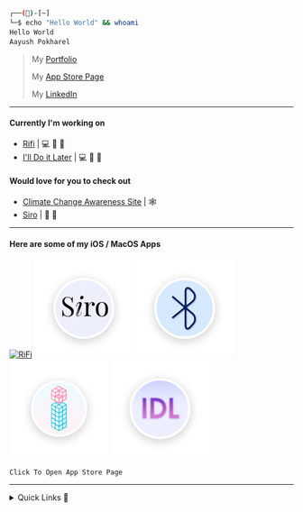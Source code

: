 ```bash
┌──()-[~]
└─$ echo "Hello World" && whoami
Hello World
Aayush Pokharel
```

> My [Portfolio](https://aayush9029.github.io/FinalWebpage/)
>
> My [App Store Page](https://apps.apple.com/ca/developer/aayush-pokharel/id1532440924)
>
> My  [LinkedIn](https://www.linkedin.com/in/aayush-p-616b6b16a/)

---

#### Currently I'm working on
- [Rifi](https://aayush9029.github.io/RifiApp/) |  💻 📲 
- [I'll Do it Later](https://apps.apple.com/ca/app/ill-do-it-later/id1540174159) | 💻 📲 


#### Would love for you to check out
- [Climate Change Awareness Site](https://aayush9029.github.io/climateChange/) | 🕸
- [Siro](https://apps.apple.com/ca/app/siro-laugh-a-little/id1546323239) | 📲 

---

#### Here are some of my iOS / MacOS Apps


[![RiFi](https://user-images.githubusercontent.com/43297314/118573218-17d47b80-b750-11eb-8b41-a2bc0c5124f4.png)](https://aayush9029.github.io/RifiApp/) [![Siro](https://raw.githubusercontent.com/Aayush9029/Aayush9029/main/img/siro.png)](https://apps.apple.com/ca/app/siro-laugh-a-little/id1546323239) [![Scanr](https://raw.githubusercontent.com/Aayush9029/Aayush9029/main/img/btscan.png)](https://apps.apple.com/ca/app/scanr-bluetooth-scanner/id1546690342) [![Dinfo](https://raw.githubusercontent.com/Aayush9029/Aayush9029/main/img/dinfo.png)](https://apps.apple.com/ca/app/dinfo-remote-system-monitor/id1532440922) [![I'll Do It Later](https://raw.githubusercontent.com/Aayush9029/Aayush9029/main/img/idl.png)](https://apps.apple.com/ca/app/ill-do-it-later/id1540174159)

```python3
Click To Open App Store Page
```

----


<details>
  <summary>Quick Links 🔗</summary>
  <details>
  <summary>pypi 🐍</summary>

  [PiP Packages](https://pypi.org/project/morse3/)
  </details>

  <details>
  <summary>MY Public Key 🔐</summary>

  [a29_ed25519.pub](https://gist.githubusercontent.com/Aayush9029/8ded88f3419c5328fb7b7ea189504885/raw/f5f96f9f69684061b83e7df13ee311e8ad79ee8f/a29_ed25519.pub)

  </details>
  
  <summary>Discord Account</summary>

```js
Discord aahhyoushh#2845
```

  </details>
</details>





